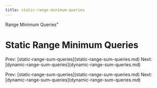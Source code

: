 ```yaml
---
title: static-range-minimum-queries
---
```


Range Minimum Queries\"

# Static Range Minimum Queries

Prev:
\[static-range-sum-queries](static-range-sum-queries.md)
Next:
\[dynamic-range-sum-queries](dynamic-range-sum-queries.md)

Prev:
\[static-range-sum-queries](static-range-sum-queries.md)
Next:
\[dynamic-range-sum-queries](dynamic-range-sum-queries.md)
